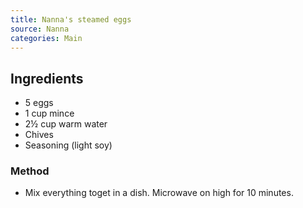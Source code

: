 ```yaml
---
title: Nanna's steamed eggs
source: Nanna
categories: Main
---
```


## Ingredients
* 5 eggs
* 1 cup mince
* 2½ cup warm water
* Chives
* Seasoning (light soy)

### Method
* Mix everything toget in a dish. Microwave on high for 10 minutes.
